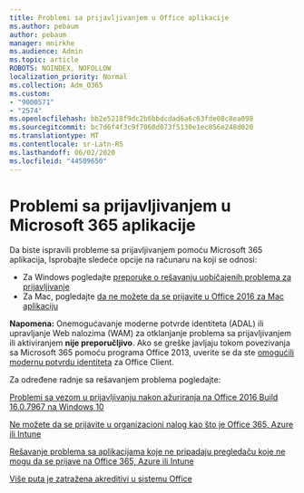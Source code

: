 ```yaml
---
title: Problemi sa prijavljivanjem u Office aplikacije
ms.author: pebaum
author: pebaum
manager: mnirkhe
ms.audience: Admin
ms.topic: article
ROBOTS: NOINDEX, NOFOLLOW
localization_priority: Normal
ms.collection: Adm_O365
ms.custom:
- "9000571"
- "2574"
ms.openlocfilehash: bb2e5218f9dc2b6bbdcdad6a6c63fde08c8ea098
ms.sourcegitcommit: bc7d6f4f3c9f7060d073f5130e1ec856e248d020
ms.translationtype: MT
ms.contentlocale: sr-Latn-RS
ms.lasthandoff: 06/02/2020
ms.locfileid: "44509650"
---
```

# <a name="issues-signing-into-microsoft-365-apps"></a>Problemi sa prijavljivanjem u Microsoft 365 aplikacije

Da biste ispravili probleme sa prijavljivanjem pomoću Microsoft 365 aplikacija, Isprobajte sledeće opcije na računaru na koji se odnosi:  

- Za Windows pogledajte [preporuke o rešavanju uobičajenih problema za prijavljivanje](https://docs.microsoft.com/office365/troubleshoot/administration/disabling-adal-wam-not-recommended#recommendations-on-resolving-common-sign-in-issues)
- Za Mac, pogledajte [da ne možete da se prijavite u Office 2016 za Mac aplikaciju](https://docs.microsoft.com/office365/troubleshoot/authentication/sign-in-to-office-2016-for-mac-fail)

**Napomena:** Onemogućavanje moderne potvrde identiteta (ADAL) ili upravljanje Web nalozima (WAM) za otklanjanje problema sa prijavljivanjem ili aktiviranjem **nije preporučljivo**. Ako se greške javljaju tokom povezivanja sa Microsoft 365 pomoću programa Office 2013, uverite se da ste [omogućili modernu potvrdu identiteta](https://docs.microsoft.com/microsoft-365/admin/security-and-compliance/enable-modern-authentication) za Office Client.

Za određene radnje sa rešavanjem problema pogledajte:

[Problemi sa vezom u prijavljivanju nakon ažuriranja na Office 2016 Build 16.0.7967 na Windows 10](https://docs.microsoft.com/office365/troubleshoot/administration/connection-issue-when-sign-in-office-2016)  

[Ne možete da se prijavite u organizacioni nalog kao što je Office 365, Azure ili Intune](https://docs.microsoft.com/office365/troubleshoot/authentication/sign-in-to-office-365-azure-intune)

[Rešavanje problema sa aplikacijama koje ne pripadaju pregledaču koje ne mogu da se prijave na Office 365, Azure ili Intune](https://support.office.com/article/how-to-troubleshoot-non-browser-apps-that-can-t-sign-in-to-office-365-azure-or-intune-3ba1b268-66f6-462c-b0e5-070f5c2603c1?ui=en-US&rs=en-US&ad=US)

[Više puta je zatražena akreditivi u sistemu Office](https://docs.microsoft.com/office365/troubleshoot/authentication/access-denied-when-connect-to-office-365)
